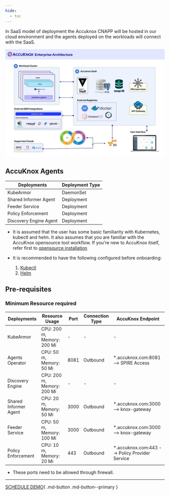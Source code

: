 ```yaml
---
hide:
  - toc
---
```


In SaaS model of deployment the Accuknox CNAPP will be hosted in our cloud environment and the agents deployed on the workloads will connect with the SaaS. 

![](images/accuknox-architecture.png)

## AccuKnox Agents

| Deployments            | Deployment Type | 
|------------------------|-----------------|
| KubeArmor              | DaemonSet       | 
| Shared Informer Agent  | Deployment      | 
| Feeder Service         | Deployment      | 
| Policy Enforcement     | Deployment      |
| Discovery Engine Agent | Deployment      |

- It is assumed that the user has some basic familiarity with Kubernetes, kubectl and helm. It also assumes that you are familiar with the AccuKnox opensource tool workflow. If you're new to AccuKnox itself, refer first to [opensource installation](./../getting-started/open-source.md)

- It is recommended to have the following configured before onboarding:

    1. [Kubectl](https://kubernetes.io/docs/tasks/tools/ "https://kubernetes.io/docs/tasks/tools/")
    2. [Helm](https://helm.sh/docs/intro/install/ "https://helm.sh/docs/intro/install/")
 
## **Pre-requisites**
### Minimum Resource required

| Deployments           | Resource Usage             | Port | Connection Type  	| AccuKnox Endpoint                               |
|-----------------------|----------------------------|------|-------------------|-------------------------------------------------|
|KubeArmor              | CPU: 200 m, Memory: 200 Mi | -    | -			| -                                               |
|Agents Operator        | CPU: 50 m, Memory: 50 Mi   | 8081 | Outbound		| *.accuknox.com:8081 --> SPIRE Access            |
|Discovery Engine       | CPU: 200 m, Memory: 200 Mi | -    | -			| -                                               |
|Shared Informer Agent  | CPU: 20 m, Memory: 50 Mi   | 3000 | Outbound		| *.accuknox.com:3000 --> knox-gateway            |
|Feeder Service         | CPU: 50 m, Memory: 100 Mi  | 3000 | Outbound		| *.accuknox.com:3000 --> knox-gateway            |
|Policy Enforcement     | CPU: 10 m, Memory: 20 Mi   | 443  | Outbound		| *.accuknox.com:443  --> Policy Provider Service | 

- These ports need to be allowed through firewall.

- - - 
[SCHEDULE DEMO](https://www.accuknox.com/contact-us){ .md-button .md-button--primary }
